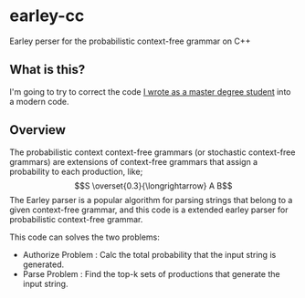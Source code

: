 # earley-cc
Earley perser for the probabilistic context-free grammar on C++

## What is this?
I'm going to try to correct the code [I wrote as a master degree student](https://github.com/attgm/earley-c) into a modern code.

## Overview

The probabilistic context context-free grammars (or stochastic context-free grammars) are extensions of context-free grammars that assign a probability to each production, like;
$$S \overset{0.3}{\longrightarrow} A B$$
The Earley parser is a popular algorithm for parsing strings that belong to a given context-free grammar, and this code is a extended earley parser for probabilistic context-free grammar.

This code can solves the two problems:

- Authorize Problem :  Calc the total probability that the input string is generated.
- Parse Problem : Find the top-k sets of productions that generate the input string.

